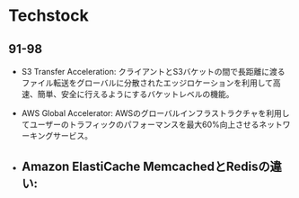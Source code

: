 # Techstock

## 91-98
- S3 Transfer Acceleration: クライアントとS3バケットの間で長距離に渡るファイル転送をグローバルに分散されたエッジロケーションを利用して高速、簡単、安全に行えるようにするバケットレベルの機能。
- AWS Global Accelerator: AWSのグローバルインフラストラクチャを利用してユーザーのトラフィックのパフォーマンスを最大60%向上させるネットワーキングサービス。

- Amazon ElastiCache MemcachedとRedisの違い:
  - 